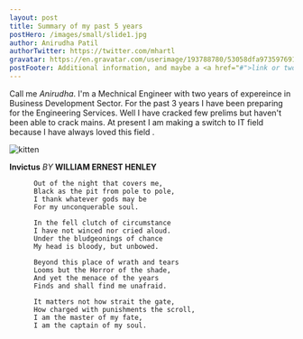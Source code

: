 ```yaml
---
layout: post
title: Summary of my past 5 years
postHero: /images/small/slide1.jpg
author: Anirudha Patil
authorTwitter: https://twitter.com/mhartl
gravatar: https://en.gravatar.com/userimage/193788780/53058dfa97359769100bd25c932f509c.jpeg
postFooter: Additional information, and maybe a <a href="#">link or two</a>
---
```


Call me _Anirudha_. I'm a Mechnical Engineer with two years of expereince in Business Development Sector. For the past 3 years I have been preparing for the Engineering Services. Well I have cracked few prelims but haven't been able to crack mains.
At present I am making a switch to IT field because I have always loved this field .

<img class="pull-left" src="https://placekitten.com/g/600/200"
     alt="kitten">

**Invictus**
_BY_ **WILLIAM ERNEST HENLEY**

          Out of the night that covers me,
          Black as the pit from pole to pole,
          I thank whatever gods may be
          For my unconquerable soul.

          In the fell clutch of circumstance
          I have not winced nor cried aloud.
          Under the bludgeonings of chance
          My head is bloody, but unbowed.

          Beyond this place of wrath and tears
          Looms but the Horror of the shade,
          And yet the menace of the years
          Finds and shall find me unafraid.

          It matters not how strait the gate,
          How charged with punishments the scroll,
          I am the master of my fate,
          I am the captain of my soul.
